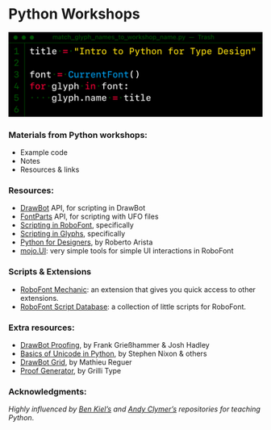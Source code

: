 # Python Workshops

<img src="./_images/workshop_banner.png">


### Materials from Python workshops:
- Example code
- Notes
- Resources & links

### Resources:
- [DrawBot](https://drawbot.com/content/shapes/primitives.html) API, for scripting in DrawBot
- [FontParts](https://fontparts.robotools.dev/en/stable/objectref/objects/index.html) API, for scripting with UFO files
- [Scripting in RoboFont](https://robofont.com/documentation/reference/fontparts/), specifically
- [Scripting in Glyphs](https://glyphsapp.com/learn/scripting-glyphs-part-1), specifically
- [Python for Designers](https://pythonfordesigners.com/), by Roberto Arista
- [mojo.UI](https://robofont.com/documentation/reference/api/mojo/mojo-ui/?highlight=mojo.ui): very simple tools for simple UI interactions in RoboFont

### Scripts & Extensions
- [RoboFont Mechanic](https://robofontmechanic.com/): an extension that gives you quick access to other extensions.
- [RoboFont Script Database](https://scripts.robofontmechanic.com/): a collection of little scripts for RoboFont.

### Extra resources:
- [DrawBot Proofing](https://github.com/adobe-type-tools/drawBotProofing), by Frank Grießhammer & Josh Hadley
- [Basics of Unicode in Python](https://gist.github.com/arrowtype/713dad14fe9a574d58d1aab61ba9b2f0), by Stephen Nixon & others
- [DrawBot Grid](https://github.com/mathieureguer/drawbotgrid), by Mathieu Reguer
- [Proof Generator](https://github.com/grillitype/ProofGenerator), by Grilli Type

### Acknowledgments:

*Highly influenced by [Ben Kiel’s](https://github.com/benkiel/python_workshops/tree/master) and [Andy Clymer’s](https://github.com/andyclymer/pythonworkshop) repositories for teaching Python*.
